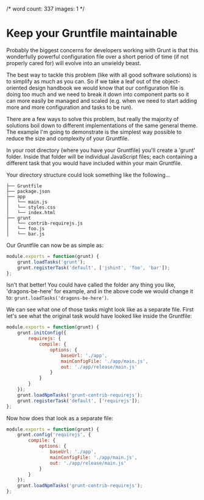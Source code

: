 /*
	word count: 337
	images: 1
*/

# Keep your Gruntfile maintainable

Probably the biggest concerns for developers working with Grunt is that this wonderfully powerful configuration file over a short period of time (if not properly cared for) will evolve into an unwieldy beast.

The best way to tackle this problem (like with all good software solutions) is to simplify as much as you can. So if we take a leaf out of the object-oriented design handbook we would know that our configuration file is doing too much and we need to break it down into component parts so it can more easily be managed and scaled (e.g. when we need to start adding more and more configuration and tasks to be run).

There are a few ways to solve this problem, but really the majority of solutions boil down to different implementations of the same general theme. The example I'm going to demonstrate is the simplest way possible to reduce the size and complexity of your Gruntfile.

In your root directory (where you have your Gruntfile) you'll create a 'grunt' folder. Inside that folder will be individual JavaScript files; each containing a different task that you would have included within your main Gruntfile.

Your directory structure could look something like the following...

```
├── Gruntfile
├── package.json
├── app
│   └── main.js
│   └── styles.css
│   └── index.html
├── grunt
│   └── contrib-requirejs.js
│   └── foo.js
│   └── bar.js
```

Our Gruntfile can now be as simple as:

```js
module.exports = function(grunt) {
    grunt.loadTasks('grunt');
    grunt.registerTask('default', ['jshint', 'foo', 'bar']);
};
```

Isn't that better! You could have called the folder any thing you like, 'dragons-be-here' for example, and in the above code we would change it to: `grunt.loadTasks('dragons-be-here')`.

We can see what one of those tasks might look like as a separate file. First let's see what the original task would have looked like inside the Gruntfile:

```js
module.exports = function(grunt) {
    grunt.initConfig({
        requirejs: {
            compile: {
                options: {
                    baseUrl: './app',
                    mainConfigFile: './app/main.js',
                    out: './app/release/main.js'
                }
            }
        }
    });
    grunt.loadNpmTasks('grunt-contrib-requirejs');
    grunt.registerTask('default', ['requirejs']);
};
```

Now how does that look as a separate file:

```js
module.exports = function(grunt) {
    grunt.config('requirejs', {
        compile: {
            options: {
                baseUrl: './app',
                mainConfigFile: './app/main.js',
                out: './app/release/main.js'
            }
        }
    });
    grunt.loadNpmTasks('grunt-contrib-requirejs');
};
```
